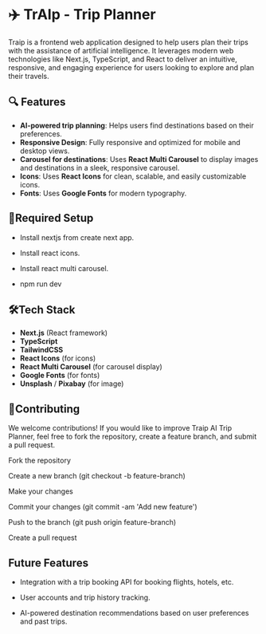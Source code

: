 
# ✈️ TrAIp - Trip Planner
Traip is a frontend web application designed to help users plan their trips with the assistance of artificial intelligence. It leverages modern web technologies like Next.js, TypeScript, and React to deliver an intuitive, responsive, and engaging experience for users looking to explore and plan their travels.


## 🔍 Features
- **AI-powered trip planning**: Helps users find destinations based on their preferences.
- **Responsive Design**: Fully responsive and optimized for mobile and desktop views.
- **Carousel for destinations**: Uses **React Multi Carousel** to display images and destinations in a sleek, responsive carousel.
- **Icons**: Uses **React Icons** for clean, scalable, and easily customizable icons.
- **Fonts**: Uses **Google Fonts** for modern typography.
## 🔐Required Setup
- Install nextjs from create next app.

- Install react icons.

- Install react multi carousel.

- npm run dev
## 🛠️Tech Stack
- **Next.js** (React framework)
- **TypeScript**
- **TailwindCSS**
- **React Icons** (for icons)
- **React Multi Carousel** (for carousel display)
- **Google Fonts** (for fonts)
- **Unsplash** / **Pixabay** (for image)
## 🤝Contributing

We welcome contributions! If you would like to improve Traip AI Trip Planner, feel free to fork the repository, create a feature branch, and submit a pull request.

Fork the repository

Create a new branch (git checkout -b feature-branch)

Make your changes

Commit your changes (git commit -am 'Add new feature')

Push to the branch (git push origin feature-branch)

Create a pull request
## Future Features

- Integration with a trip booking API for booking flights, hotels, etc.

- User accounts and trip history tracking.

- AI-powered destination recommendations based on user preferences and past trips.
